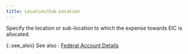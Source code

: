 ```yaml
---
title: Location/Sub-Location
---
```



Specify the location or sub-location to which the expense towards EIC  is allocated.


{:.see_also}
See also
: [Federal  Account Details](JavaScript:RelatedTopics1.Click())
